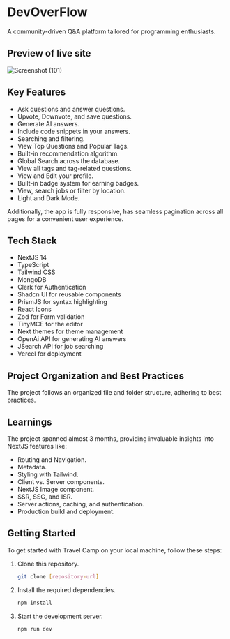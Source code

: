 # DevOverFlow

<p>A community-driven Q&A platform tailored for programming enthusiasts.</p>

## Preview of live site
![Screenshot (101)](https://github.com/sougata-github/DevOverFlow/assets/102734212/7c524161-3b19-4cc9-9a0b-1fcc24a38dc7)


## Key Features

- Ask questions and answer questions.
- Upvote, Downvote, and save questions.
- Generate AI answers.
- Include code snippets in your answers.
- Searching and filtering.
- View Top Questions and Popular Tags.
- Built-in recommendation algorithm.
- Global Search across the database.
- View all tags and tag-related questions.
- View and Edit your profile.
- Built-in badge system for earning badges.
- View, search jobs or filter by location.
- Light and Dark Mode.

Additionally, the app is fully responsive, has seamless pagination across all pages for a convenient user experience.

## Tech Stack

- NextJS 14
- TypeScript
- Tailwind CSS
- MongoDB
- Clerk for Authentication
- Shadcn UI for reusable components
- PrismJS for syntax highlighting
- React Icons
- Zod for Form validation
- TinyMCE for the editor
- Next themes for theme management
- OpenAi API for generating AI answers
- JSearch API for job searching
- Vercel for deployment

## Project Organization and Best Practices

The project follows an organized file and folder structure, adhering to best practices.

## Learnings

The project spanned almost 3 months, providing invaluable insights into NextJS features like:

- Routing and Navigation.
- Metadata.
- Styling with Tailwind.
- Client vs. Server components.
- NextJS Image component.
- SSR, SSG, and ISR.
- Server actions, caching, and authentication.
- Production build and deployment.

## Getting Started

To get started with Travel Camp on your local machine, follow these steps:

1. Clone this repository.

    ```bash
   git clone [repository-url]

2. Install the required dependencies.
   ```bash
   npm install
3. Start the development server.
   ```bash
   npm run dev
   
